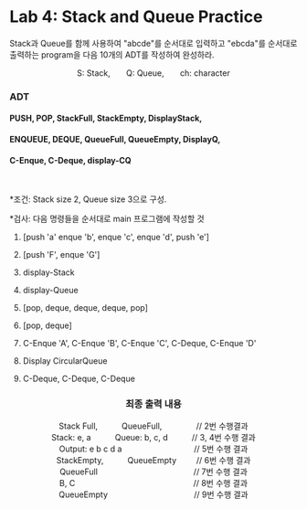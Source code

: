 # Lab 4: Stack and Queue Practice

Stack과 Queue를 함께 사용하여 "abcde"를 순서대로 입력하고 "ebcda"를 순서대로 출력하는 program을 다음 10개의 ADT를 작성하여 완성하라.

<p align="center">S: Stack,&emsp;&emsp;Q: Queue,&emsp;&emsp;ch: character</p>

### ADT
#### PUSH, POP, StackFull, StackEmpty, DisplayStack,
#### ENQUEUE, DEQUE, QueueFull, QueueEmpty, DisplayQ,
#### C-Enque, C-Deque, display-CQ
<br>

*조건: Stack size 2, Queue size 3으로 구성.

*검사: 다음 명령들을 순서대로 main 프로그램에 작성할 것

1. [push 'a' enque 'b', enque 'c', enque 'd', push 'e']

2. [push 'F', enque 'G']
   
3. display-Stack

4. display-Queue

5. [pop, deque, deque, deque, pop]

6. [pop, deque]

7. C-Enque 'A', C-Enque 'B', C-Enque 'C', C-Deque, C-Enque 'D'

8. Display CircularQueue

9. C-Deque, C-Deque, C-Deque

### <p align="center">최종 출력 내용</p>

<p align = "center">
Stack Full,&emsp;&emsp;&emsp;QueueFull,&emsp;&emsp;&emsp;&emsp;&nbsp;// 2번 수행결과<br>
Stack: e, a&emsp;&emsp;&emsp;Queue: b, c, d&emsp;&emsp;&emsp;// 3, 4번 수행 결과<br>
Output: e b c d a&emsp;&emsp;&emsp;&emsp;&emsp;&emsp;&emsp;&emsp;&emsp;// 5번 수행 결과<br>
StackEmpty,&emsp;&emsp;&emsp;QueueEmpty&emsp;&emsp;&ensp;// 6번 수행 결과<br>
QueueFull&emsp;&emsp;&emsp;&emsp;&emsp;&emsp;&emsp;&emsp;&emsp;&emsp;&emsp;&emsp;// 7번 수행 결과<br>
B, C&emsp;&emsp;&emsp;&emsp;&emsp;&emsp;&emsp;&emsp;&emsp;&emsp;&emsp;&emsp;&emsp;&emsp;&ensp;&nbsp;// 8번 수행 결과<br>
QueueEmpty&ensp;&nbsp;&emsp;&emsp;&emsp;&emsp;&emsp;&emsp;&emsp;&emsp;&emsp;&emsp;// 9번 수행 결과
</p>